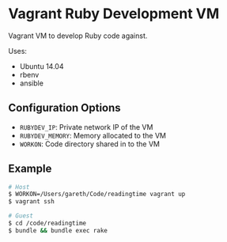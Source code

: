 Vagrant Ruby Development VM
===========================

Vagrant VM to develop Ruby code against.

Uses:

- Ubuntu 14.04
- rbenv
- ansible

Configuration Options
---------------------

- `RUBYDEV_IP`: Private network IP of the VM
- `RUBYDEV_MEMORY`: Memory allocated to the VM
- `WORKON`: Code directory shared in to the VM

Example
-------

```sh
# Host
$ WORKON=/Users/gareth/Code/readingtime vagrant up
$ vagrant ssh

# Guest
$ cd /code/readingtime
$ bundle && bundle exec rake
```
